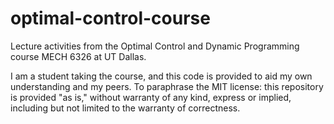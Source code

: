 # optimal-control-course
 Lecture activities from the Optimal Control and Dynamic Programming course MECH 6326 at UT Dallas.
 
 I am a student taking the course, and this code is provided to aid my own understanding and my peers.
 To paraphrase the MIT license: this repository is provided "as is," without warranty of any kind, express or implied, including but not limited to the warranty of correctness.
